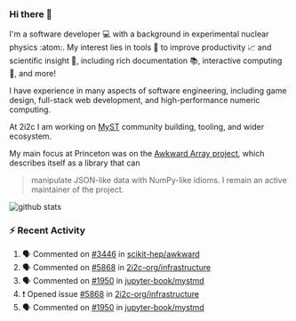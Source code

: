 ### Hi there 👋 

I'm a software developer 💻 with a background in experimental nuclear physics :atom:. My interest lies in tools :wrench: to improve productivity :chart_with_upwards_trend: and scientific insight :telescope:, including rich documentation 📚, interactive computing 🧮, and more! 

I have experience in many aspects of software engineering, including game design, full-stack web development, and high-performance numeric computing. 

At 2i2c I am working on [MyST](https://github.com/jupyter-book/mystmd) community building, tooling, and wider ecosystem. 

My main focus at Princeton was on the [Awkward Array project](awkward-array.org/), which describes itself as a library that can 
> manipulate JSON-like data with NumPy-like idioms. I remain an active maintainer of the project. 

![github stats](https://github-readme-stats.vercel.app/api?username=agoose77&show_icons=true&hide_rank=true&hide_title=true&bg_color=30,e76445,904e95&text_color=efe3ec&icon_color=efe3ec)
<!--
**agoose77/agoose77** is a ✨ _special_ ✨ repository because its `README.md` (this file) appears on your GitHub profile.

Here are some ideas to get you started:

- 🔭 I’m currently working on ...
- 🌱 I’m currently learning ...
- 👯 I’m looking to collaborate on ...
- 🤔 I’m looking for help with ...
- 💬 Ask me about ...
- 📫 How to reach me: ...
- 😄 Pronouns: ...
- ⚡ Fun fact: ...
-->

### :zap: Recent Activity

<!--START_SECTION:activity-->
1. 🗣 Commented on [#3446](https://github.com/scikit-hep/awkward/pull/3446#issuecomment-2784745713) in [scikit-hep/awkward](https://github.com/scikit-hep/awkward)
2. 🗣 Commented on [#5868](https://github.com/2i2c-org/infrastructure/issues/5868#issuecomment-2784743736) in [2i2c-org/infrastructure](https://github.com/2i2c-org/infrastructure)
3. 🗣 Commented on [#1950](https://github.com/jupyter-book/mystmd/pull/1950#issuecomment-2784561624) in [jupyter-book/mystmd](https://github.com/jupyter-book/mystmd)
4. ❗ Opened issue [#5868](https://github.com/2i2c-org/infrastructure/issues/5868) in [2i2c-org/infrastructure](https://github.com/2i2c-org/infrastructure)
5. 🗣 Commented on [#1950](https://github.com/jupyter-book/mystmd/pull/1950#issuecomment-2783224126) in [jupyter-book/mystmd](https://github.com/jupyter-book/mystmd)
<!--END_SECTION:activity-->
